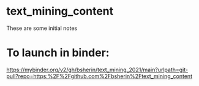 # text_mining_content

These are some initial notes

# To launch in binder:

https://mybinder.org/v2/gh/bsherin/text_mining_2021/main?urlpath=git-pull?repo=https:%2F%2Fgithub.com%2Fbsherin%2Ftext_mining_content
